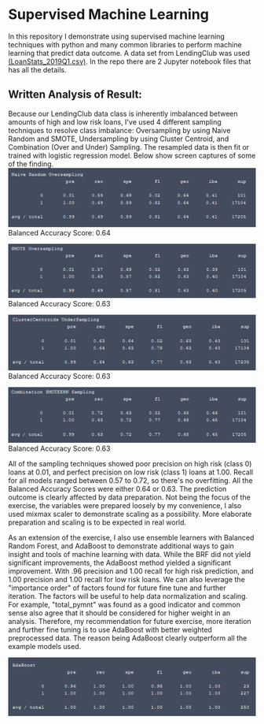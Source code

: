 # Supervised Machine Learning
In this repository I demonstrate using supervised machine learning techniques with python and many common libraries to perform machine learning that predict data outcome.  A data set from LendingClub was used [(LoanStats_2019Q1.csv)](LoanStats_2019Q1.csv).  In the repo there are 2 Jupyter notebook files that has all the details.  

## Written Analysis of Result:
Because our LendingClub data class is inherently imbalanced between amounts of high and low risk loans, I've used 4 different sampling techniques to resolve class imbalance: Oversampling by using Naive Random and SMOTE, Undersampling by using Cluster Centroid, and Combination (Over and Under) Sampling.  The resampled data is then fit or trained with logistic regression model.  Below show screen captures of some of the finding.   
![Naive](Naive.png)<br>
Balanced Accuracy Score: 0.64

![SMOTE](SMOTE.png)<br>
Balanced Accuracy Score: 0.63

![Cluster](Cluster.png)<br>
Balanced Accuracy Score: 0.63

![combo](combo.png)<br>
Balanced Accuracy Score: 0.63

All of the sampling techniques showed poor precision on high risk (class 0) loans at 0.01, and perfect precision on low risk (class 1) loans at 1.00.  Recall for all models ranged between 0.57 to 0.72, so there's no overfitting.  All the Balanced Accuracy Scores were either 0.64 or 0.63.  The prediction outcome is clearly affected by data preparation.  Not being the focus of the exercise, the variables were prepared loosely by my convenience, I also used mixmax scaler to demonstrate scaling as a possibility.  More elaborate preparation and scaling is to be expected in real world.  

As an extension of the exercise, I also use ensemble learners with Balanced Random Forest, and AdaBoost to demonstrate additional ways to gain insight and tools of machine learning with data.  While the BRF did not yield significant improvements, the AdaBoost method yielded a significant improvement.  With .96 precision and 1.00 recall for high risk prediction, and 1.00 precision and 1.00 recall for low risk loans.  We can also leverage the "importance order" of factors found for future fine tune and further iteration.  The factors will be useful to help data normalization and scaling.  For example, "total_pymnt" was found as a good indicator and common sense also agree that it should be considered for higher weight in an analysis.  Therefore, my recommendation for future exercise, more iteration and further fine tuning is to use AdaBoost with better weighted preprocessed data.  The reason being AdaBoost clearly outperform all the example models used.  

![AdaBoost](AdaBoost.png)
